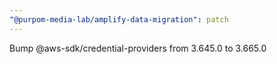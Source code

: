 ```yaml
---
"@purpom-media-lab/amplify-data-migration": patch
---
```


Bump @aws-sdk/credential-providers from 3.645.0 to 3.665.0
